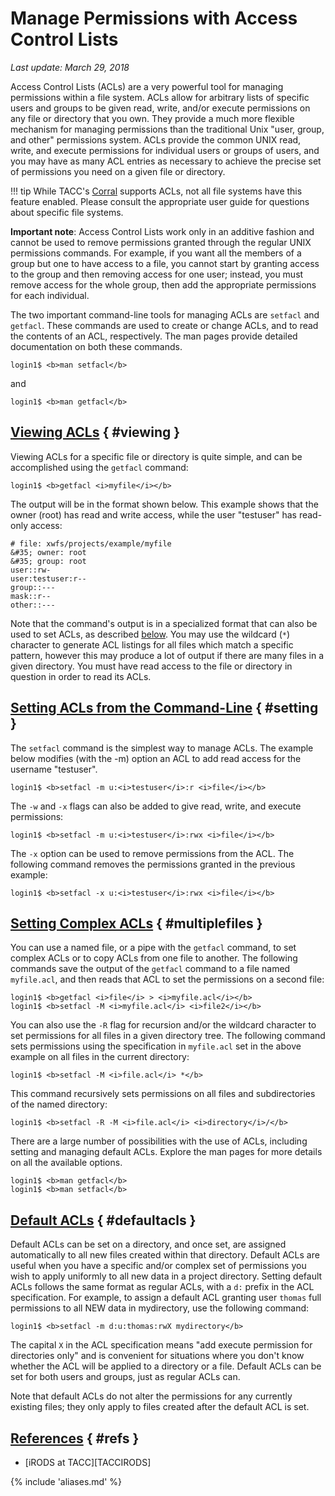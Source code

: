# Manage Permissions with Access Control Lists
*Last update: March 29, 2018* 

Access Control Lists (ACLs) are a very powerful tool for managing permissions within a file system. ACLs allow for arbitrary lists of specific users and groups to be given read, write, and/or execute permissions on any file or directory that you own. They provide a much more flexible mechanism for managing permissions than the traditional Unix "user, group, and other" permissions system.  ACLs provide the common UNIX read, write, and execute permissions for individual users or groups of users, and you may have as many ACL entries as necessary to achieve the precise set of permissions you need on a given file or directory. 

!!! tip
	While TACC's <a href="../../hpcugs/corral/corral">Corral</a> supports ACLs, not all file systems have this feature enabled. Please consult the appropriate user guide for questions about specific file systems.

**Important note**: Access Control Lists work only in an additive fashion and cannot be used to remove permissions granted through the regular UNIX permissions commands. For example, if you want all the members of a group but one to have access to a file, you cannot start by granting access to the group and then removing access for one user; instead, you must remove access for the whole group, then add the appropriate permissions for each individual. 

The two important command-line tools for managing ACLs are `setfacl` and `getfacl`. These commands are used to create or change ACLs, and to read the contents of an ACL, respectively. The man pages provide detailed documentation on both these commands. 

``` { .bash .cmd-line }
login1$ <b>man setfacl</b>
```

and

``` { .bash .cmd-line }
login1$ <b>man getfacl</b>
```

## [Viewing ACLs](#viewing) { #viewing }

Viewing ACLs for a specific file or directory is quite simple, and can be accomplished using the `getfacl` command:

``` { .bash .cmd-line }
login1$ <b>getfacl <i>myfile</i></b>
```

The output will be in the format shown below.  This example shows that the owner (root) has read and write access, while the user "testuser" has read-only access:

	# file: xwfs/projects/example/myfile
	&#35; owner: root
	&#35; group: root
	user::rw-
	user:testuser:r--
	group::---
	mask::r--
	other::---

Note that the command's output is in a specialized format that can also be used to set ACLs, as described [below](#multiplefiles).  You may use the wildcard (`*`) character to generate ACL listings for all files which match a specific pattern, however this may produce a lot of output if there are many files in a given directory. You must have read access to the file or directory in question in order to read its ACLs.

## [Setting ACLs from the Command-Line](#setting) { #setting }

The `setfacl` command is the simplest way to manage ACLs. The example below modifies (with the -m) option an ACL to add read access for the username "testuser". 

``` { .bash .cmd-line }
login1$ <b>setfacl -m u:<i>testuser</i>:r <i>file</i></b>
```

The `-w` and `-x` flags can also be added to give read, write, and execute permissions:

``` { .bash .cmd-line }
login1$ <b>setfacl -m u:<i>testuser</i>:rwx <i>file</i></b>
```

The `-x` option can be used to remove permissions from the ACL. The following command removes the permissions granted in the previous example:

``` { .bash .cmd-line }
login1$ <b>setfacl -x u:<i>testuser</i>:rwx <i>file</i></b>
```


## [Setting Complex ACLs](#multiplefiles) { #multiplefiles }

You can use a named file, or a pipe with the `getfacl` command, to set complex ACLs or to copy ACLs from one file to another. The following commands save the output of the `getfacl` command to a file named `myfile.acl`, and then reads that ACL to set the permissions on a second file:

``` { .bash .cmd-line }
login1$ <b>getfacl <i>file</i> > <i>myfile.acl</i></b>
login1$ <b>setfacl -M <i>myfile.acl</i> <i>file2</i></b>
```

You can also use the `-R` flag for recursion and/or the wildcard character to set permissions for all files in a given directory tree.  The following command sets permissions using the specification in `myfile.acl` set in the above example on all files in the current directory:

``` { .bash .cmd-line }
login1$ <b>setfacl -M <i>file.acl</i> *</b>
```

This command  recursively sets permissions on all files and subdirectories of the named directory:

``` { .bash .cmd-line }
login1$ <b>setfacl -R -M <i>file.acl</i> <i>directory</i>/</b>
```

There are a large number of possibilities with the use of ACLs, including setting and managing default ACLs. Explore the man pages for more details on all the available options.

``` { .bash .cmd-line }
login1$ <b>man getfacl</b>
login1$ <b>man setfacl</b>
```

## [Default ACLs](#defaultacls) { #defaultacls }

Default ACLs can be set on a directory, and once set, are assigned automatically to all new files created within that directory. Default ACLs are useful when you have a specific and/or complex set of permissions you wish to apply uniformly to all new data in a project directory. Setting default ACLs follows the same format as regular ACLs, with a `d:` prefix in the ACL specification. For example, to assign a default ACL granting user `thomas` full permissions to all NEW data in mydirectory, use the following command:

``` { .bash .cmd-line }
login1$ <b>setfacl -m d:u:thomas:rwX mydirectory</b>
```

The capital `X` in the ACL specification means "add execute permission for directories only" and is convenient for situations where you don't know whether the ACL will be applied to a directory or a file. Default ACLs can be set for both users and groups, just as regular ACLs can.

Note that default ACLs do not alter the permissions for any currently existing files; they only apply to files created after the default ACL is set.


## [References](#refs) { #refs }

* [iRODS at TACC][TACCIRODS]

{% include 'aliases.md' %}
